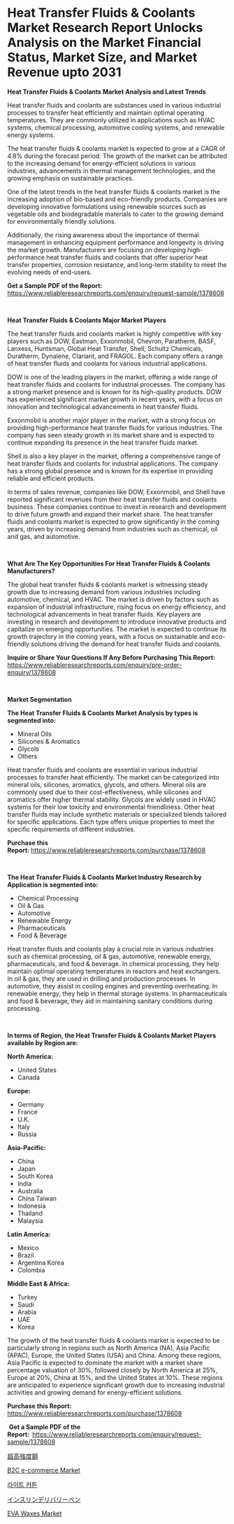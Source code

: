 <p><h1>Heat Transfer Fluids & Coolants Market Research Report Unlocks Analysis on the Market Financial Status, Market Size, and Market Revenue upto 2031</h1></p><p><strong>Heat Transfer Fluids & Coolants Market Analysis and Latest Trends</strong></p>
<p><p>Heat transfer fluids and coolants are substances used in various industrial processes to transfer heat efficiently and maintain optimal operating temperatures. They are commonly utilized in applications such as HVAC systems, chemical processing, automotive cooling systems, and renewable energy systems.</p><p>The heat transfer fluids & coolants market is expected to grow at a CAGR of 4.8% during the forecast period. The growth of the market can be attributed to the increasing demand for energy-efficient solutions in various industries, advancements in thermal management technologies, and the growing emphasis on sustainable practices.</p><p>One of the latest trends in the heat transfer fluids & coolants market is the increasing adoption of bio-based and eco-friendly products. Companies are developing innovative formulations using renewable sources such as vegetable oils and biodegradable materials to cater to the growing demand for environmentally friendly solutions.</p><p>Additionally, the rising awareness about the importance of thermal management in enhancing equipment performance and longevity is driving the market growth. Manufacturers are focusing on developing high-performance heat transfer fluids and coolants that offer superior heat transfer properties, corrosion resistance, and long-term stability to meet the evolving needs of end-users.</p></p>
<p><strong>Get a Sample PDF of the Report:&nbsp;</strong> <a href="https://www.reliableresearchreports.com/enquiry/request-sample/1378608">https://www.reliableresearchreports.com/enquiry/request-sample/1378608</a></p>
<p>&nbsp;</p>
<p><strong>Heat Transfer Fluids & Coolants Major Market Players</strong></p>
<p><p>The heat transfer fluids and coolants market is highly competitive with key players such as DOW, Eastman, Exxonmobil, Chevron, Paratherm, BASF, Lanxess, Huntsman, Global Heat Transfer, Shell, Schultz Chemicals, Duratherm, Dynalene, Clariant, and FRAGOL. Each company offers a range of heat transfer fluids and coolants for various industrial applications. </p><p>DOW is one of the leading players in the market, offering a wide range of heat transfer fluids and coolants for industrial processes. The company has a strong market presence and is known for its high-quality products. DOW has experienced significant market growth in recent years, with a focus on innovation and technological advancements in heat transfer fluids.</p><p>Exxonmobil is another major player in the market, with a strong focus on providing high-performance heat transfer fluids for various industries. The company has seen steady growth in its market share and is expected to continue expanding its presence in the heat transfer fluids market.</p><p>Shell is also a key player in the market, offering a comprehensive range of heat transfer fluids and coolants for industrial applications. The company has a strong global presence and is known for its expertise in providing reliable and efficient products.</p><p>In terms of sales revenue, companies like DOW, Exxonmobil, and Shell have reported significant revenues from their heat transfer fluids and coolants business. These companies continue to invest in research and development to drive future growth and expand their market share. The heat transfer fluids and coolants market is expected to grow significantly in the coming years, driven by increasing demand from industries such as chemical, oil and gas, and automotive.</p></p>
<p>&nbsp;</p>
<p><strong>What Are The Key Opportunities For Heat Transfer Fluids & Coolants Manufacturers?</strong></p>
<p><p>The global heat transfer fluids & coolants market is witnessing steady growth due to increasing demand from various industries including automotive, chemical, and HVAC. The market is driven by factors such as expansion of industrial infrastructure, rising focus on energy efficiency, and technological advancements in heat transfer fluids. Key players are investing in research and development to introduce innovative products and capitalize on emerging opportunities. The market is expected to continue its growth trajectory in the coming years, with a focus on sustainable and eco-friendly solutions driving the demand for heat transfer fluids and coolants.</p></p>
<p><strong>Inquire or Share Your Questions If Any Before Purchasing This Report:</strong> <a href="https://www.reliableresearchreports.com/enquiry/pre-order-enquiry/1378608">https://www.reliableresearchreports.com/enquiry/pre-order-enquiry/1378608</a></p>
<p>&nbsp;</p>
<p><strong>Market Segmentation</strong></p>
<p><strong>The Heat Transfer Fluids & Coolants Market Analysis by types is segmented into:</strong></p>
<p><ul><li>Mineral Oils</li><li>Silicones & Aromatics</li><li>Glycols</li><li>Others</li></ul></p>
<p><p>Heat transfer fluids and coolants are essential in various industrial processes to transfer heat efficiently. The market can be categorized into mineral oils, silicones, aromatics, glycols, and others. Mineral oils are commonly used due to their cost-effectiveness, while silicones and aromatics offer higher thermal stability. Glycols are widely used in HVAC systems for their low toxicity and environmental friendliness. Other heat transfer fluids may include synthetic materials or specialized blends tailored for specific applications. Each type offers unique properties to meet the specific requirements of different industries.</p></p>
<p><strong>Purchase this Report:&nbsp;</strong><a href="https://www.reliableresearchreports.com/purchase/1378608">https://www.reliableresearchreports.com/purchase/1378608</a></p>
<p>&nbsp;</p>
<p><strong>The Heat Transfer Fluids & Coolants Market Industry Research by Application is segmented into:</strong></p>
<p><ul><li>Chemical Processing</li><li>Oil & Gas</li><li>Automotive</li><li>Renewable Energy</li><li>Pharmaceuticals</li><li>Food & Beverage</li></ul></p>
<p><p>Heat transfer fluids and coolants play a crucial role in various industries such as chemical processing, oil & gas, automotive, renewable energy, pharmaceuticals, and food & beverage. In chemical processing, they help maintain optimal operating temperatures in reactors and heat exchangers. In oil & gas, they are used in drilling and production processes. In automotive, they assist in cooling engines and preventing overheating. In renewable energy, they help in thermal storage systems. In pharmaceuticals and food & beverage, they aid in maintaining sanitary conditions during processing.</p></p>
<p>&nbsp;</p>
<p><strong>In terms of Region, the Heat Transfer Fluids & Coolants Market Players available by Region are:</strong></p>
<p>
    <p> <strong> North America: </strong>
        <ul>
            <li>United States</li>
            <li>Canada</li>
        </ul>
        </p> 
    <p> <strong> Europe: </strong>
        <ul>
            <li>Germany</li>
            <li>France</li>
            <li>U.K.</li>
            <li>Italy</li>
            <li>Russia</li>
        </ul>
        </p> 
    <p> <strong> Asia-Pacific: </strong>
        <ul>
            <li>China</li>
            <li>Japan</li>
            <li>South Korea</li>
            <li>India</li>
            <li>Australia</li>
            <li>China Taiwan</li>
            <li>Indonesia</li>
            <li>Thailand</li>
            <li>Malaysia</li>
        </ul>
        </p> 
    <p> <strong> Latin America: </strong>
        <ul>
            <li>Mexico</li>
            <li>Brazil</li>
            <li>Argentina Korea</li>
            <li>Colombia</li>
        </ul>
        </p> 
    <p> <strong> Middle East & Africa: </strong>
        <ul>
            <li>Turkey</li>
            <li>Saudi</li>
            <li>Arabia</li>
            <li>UAE</li>
            <li>Korea</li>
        </ul>
    </p>
    </p>
<p><p>The growth of the heat transfer fluids & coolants market is expected to be particularly strong in regions such as North America (NA), Asia Pacific (APAC), Europe, the United States (USA) and China. Among these regions, Asia Pacific is expected to dominate the market with a market share percentage valuation of 30%, followed closely by North America at 25%, Europe at 20%, China at 15%, and the United States at 10%. These regions are anticipated to experience significant growth due to increasing industrial activities and growing demand for energy-efficient solutions.</p></p>
<p><strong>Purchase this Report: </strong><a href="https://www.reliableresearchreports.com/purchase/1378608">https://www.reliableresearchreports.com/purchase/1378608</a></p>
<p>&nbsp;<strong>Get a Sample PDF of the Report:&nbsp;&nbsp;</strong><a href="https://www.reliableresearchreports.com/enquiry/request-sample/1378608">https://www.reliableresearchreports.com/enquiry/request-sample/1378608</a></p>
<p><strong></strong></p>
<p><p><a href="https://github.com/xemfu2379520/Market-Research-Report-List-1/blob/main/3072632194714.md">超高強度鋼</a></p><p><a href="https://issuu.com/reportprime-2/docs/b2c-e-commerce-market-size-2030.pptx">B2C e-commerce Market</a></p><p><a href="https://github.com/bvubpqd5241630/Market-Research-Report-List-1/blob/main/4973477194436.md">라이트 커튼</a></p><p><a href="https://github.com/bucuel854722/Market-Research-Report-List-1/blob/main/3407835194715.md">インスリンデリバリーペン</a></p><p><a href="https://github.com/cecuraprangm/Market-Research-Report-List-1/blob/main/eva-waxes-market.md">EVA Waxes Market</a></p></p>